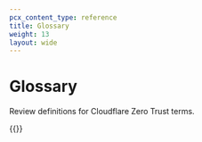 ```yaml
---
pcx_content_type: reference
title: Glossary
weight: 13
layout: wide
---
```


# Glossary

Review definitions for Cloudflare Zero Trust terms.

{{<glossary product="Cloudflare One">}}
